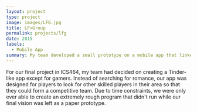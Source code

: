 ```yaml
---
layout: project
type: project
image: images/LFG.jpg
title: LF>Group
permalink: projects/lfg
date: 2015
labels:
  - Mobile App
summary: My team developed a small prototype on a mobile app that linked players together
---
```


For our final project in ICS464, my team had decided on creating a Tinder-like app except for gamers. Instead of searching for romance, our app was designed for players to look for other skilled players in their area so that they could form a competitive team. Due to time constraints, we were only ever able to create an extremely rough program that didn't run while our final vision was left as a paper prototype.



